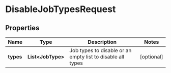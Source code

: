 

# DisableJobTypesRequest


## Properties

Name | Type | Description | Notes
------------ | ------------- | ------------- | -------------
**types** | **List&lt;JobType&gt;** | Job types to disable or an empty list to disable all types |  [optional]



